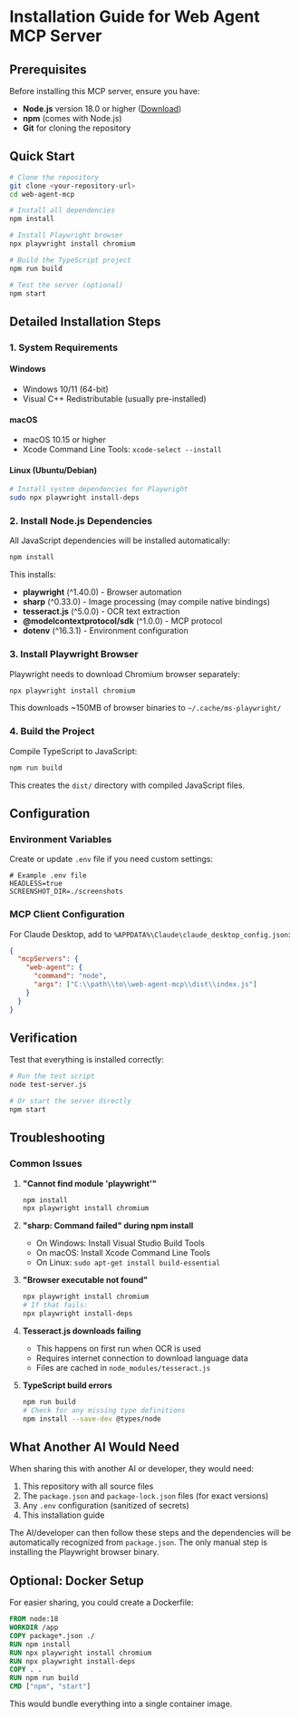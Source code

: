 # Installation Guide for Web Agent MCP Server

## Prerequisites

Before installing this MCP server, ensure you have:

- **Node.js** version 18.0 or higher ([Download](https://nodejs.org/))
- **npm** (comes with Node.js)
- **Git** for cloning the repository

## Quick Start

```bash
# Clone the repository
git clone <your-repository-url>
cd web-agent-mcp

# Install all dependencies
npm install

# Install Playwright browser
npx playwright install chromium

# Build the TypeScript project
npm run build

# Test the server (optional)
npm start
```

## Detailed Installation Steps

### 1. System Requirements

#### Windows
- Windows 10/11 (64-bit)
- Visual C++ Redistributable (usually pre-installed)

#### macOS
- macOS 10.15 or higher
- Xcode Command Line Tools: `xcode-select --install`

#### Linux (Ubuntu/Debian)
```bash
# Install system dependencies for Playwright
sudo npx playwright install-deps
```

### 2. Install Node.js Dependencies

All JavaScript dependencies will be installed automatically:

```bash
npm install
```

This installs:
- **playwright** (^1.40.0) - Browser automation
- **sharp** (^0.33.0) - Image processing (may compile native bindings)
- **tesseract.js** (^5.0.0) - OCR text extraction
- **@modelcontextprotocol/sdk** (^1.0.0) - MCP protocol
- **dotenv** (^16.3.1) - Environment configuration

### 3. Install Playwright Browser

Playwright needs to download Chromium browser separately:

```bash
npx playwright install chromium
```

This downloads ~150MB of browser binaries to `~/.cache/ms-playwright/`

### 4. Build the Project

Compile TypeScript to JavaScript:

```bash
npm run build
```

This creates the `dist/` directory with compiled JavaScript files.

## Configuration

### Environment Variables

Create or update `.env` file if you need custom settings:

```env
# Example .env file
HEADLESS=true
SCREENSHOT_DIR=./screenshots
```

### MCP Client Configuration

For Claude Desktop, add to `%APPDATA%\Claude\claude_desktop_config.json`:

```json
{
  "mcpServers": {
    "web-agent": {
      "command": "node",
      "args": ["C:\\path\\to\\web-agent-mcp\\dist\\index.js"]
    }
  }
}
```

## Verification

Test that everything is installed correctly:

```bash
# Run the test script
node test-server.js

# Or start the server directly
npm start
```

## Troubleshooting

### Common Issues

1. **"Cannot find module 'playwright'"**
   ```bash
   npm install
   npx playwright install chromium
   ```

2. **"sharp: Command failed" during npm install**
   - On Windows: Install Visual Studio Build Tools
   - On macOS: Install Xcode Command Line Tools
   - On Linux: `sudo apt-get install build-essential`

3. **"Browser executable not found"**
   ```bash
   npx playwright install chromium
   # If that fails:
   npx playwright install-deps
   ```

4. **Tesseract.js downloads failing**
   - This happens on first run when OCR is used
   - Requires internet connection to download language data
   - Files are cached in `node_modules/tesseract.js`

5. **TypeScript build errors**
   ```bash
   npm run build
   # Check for any missing type definitions
   npm install --save-dev @types/node
   ```

## What Another AI Would Need

When sharing this with another AI or developer, they would need:

1. This repository with all source files
2. The `package.json` and `package-lock.json` files (for exact versions)
3. Any `.env` configuration (sanitized of secrets)
4. This installation guide

The AI/developer can then follow these steps and the dependencies will be automatically recognized from `package.json`. The only manual step is installing the Playwright browser binary.

## Optional: Docker Setup

For easier sharing, you could create a Dockerfile:

```dockerfile
FROM node:18
WORKDIR /app
COPY package*.json ./
RUN npm install
RUN npx playwright install chromium
RUN npx playwright install-deps
COPY . .
RUN npm run build
CMD ["npm", "start"]
```

This would bundle everything into a single container image.